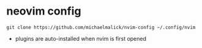 # neovim config

```
git clone https://github.com/michaelmalick/nvim-config ~/.config/nvim
```

- plugins are auto-installed when nvim is first opened
